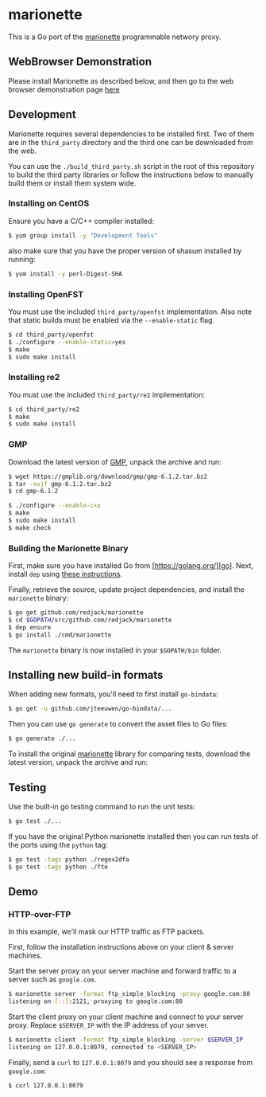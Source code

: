 marionette
==========

This is a Go port of the [marionette][] programmable networy proxy.

## WebBrowser Demonstration

Please install Marionette as described below, and then go to the web browser
demonstration page [here](./BrowserDemo.md)


## Development

Marionette requires several dependencies to be installed first. Two of them
are in the `third_party` directory and the third one can be downloaded from
the web.

You can use the `./build_third_party.sh` script in the root of this repository
to build the third party libraries or follow the instructions below to manually
build them or install them system wide.

### Installing on CentOS

Ensure you have a C/C++ compiler installed:

```sh
$ yum group install -y "Development Tools"
```

also make sure that you have the proper version of shasum installed by running:

```sh
$ yum install -y perl-Digest-SHA
```

### Installing OpenFST

You must use the included `third_party/openfst` implementation. Also note that
static builds must be enabled via the `--enable-static` flag.

```sh
$ cd third_party/openfst
$ ./configure --enable-static=yes
$ make
$ sudo make install
```


### Installing re2

You must use the included `third_party/re2` implementation:

```sh
$ cd third_party/re2
$ make
$ sudo make install
```


### GMP

Download the latest version of [GMP][], unpack the
archive and run:

```sh
$ wget https://gmplib.org/download/gmp/gmp-6.1.2.tar.bz2
$ tar -xvjf gmp-6.1.2.tar.bz2
$ cd gmp-6.1.2

$ ./configure --enable-cxx
$ make
$ sudo make install
$ make check
```



### Building the Marionette Binary

First, make sure you have installed Go from [https://golang.org/][go]. Next,
install `dep` using [these instructions][dep].

Finally, retrieve the source, update project dependencies, and install the
`marionette` binary:

```sh
$ go get github.com/redjack/marionette
$ cd $GOPATH/src/github.com/redjack/marionette
$ dep ensure
$ go install ./cmd/marionette
```

The `marionette` binary is now installed in your `$GOPATH/bin` folder.


[marionette]: https://github.com/marionette-tg/marionette
[GMP]: https://gmplib.org
[go]: https://golang.org/
[dep]: https://github.com/golang/dep#installation


## Installing new build-in formats

When adding new formats, you'll need to first install `go-bindata`:

```sh
$ go get -u github.com/jteeuwen/go-bindata/...
```

Then you can use `go generate` to convert the asset files to Go files:

```sh
$ go generate ./...
```

To install the original [marionette][] library for comparing tests, download
the latest version, unpack the archive and run:


## Testing

Use the built-in go testing command to run the unit tests:

```sh
$ go test ./...
```

If you have the original Python marionette installed then you can run tests
of the ports using the `python` tag:

```sh
$ go test -tags python ./regex2dfa
$ go test -tags python ./fte
```


## Demo

### HTTP-over-FTP

In this example, we'll mask our HTTP traffic as FTP packets.

First, follow the installation instructions above on your client & server machines.

Start the server proxy on your server machine and forward traffic to a server
such as `google.com`.

```sh
$ marionette server -format ftp_simple_blocking -proxy google.com:80
listening on [::]:2121, proxying to google.com:80
```

Start the client proxy on your client machine and connect to your server proxy.
Replace `$SERVER_IP` with the IP address of your server.

```sh
$ marionette client -format ftp_simple_blocking -server $SERVER_IP
listening on 127.0.0.1:8079, connected to <SERVER_IP>
```

Finally, send a `curl` to `127.0.0.1:8079` and you should see a response from
`google.com`:

```sh
$ curl 127.0.0.1:8079
```

